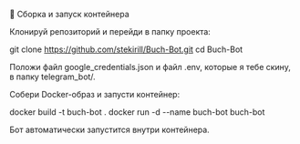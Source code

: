 🚀 Сборка и запуск контейнера

Клонируй репозиторий и перейди в папку проекта:

git clone https://github.com/stekirill/Buch-Bot.git
cd Buch-Bot


Положи файл google_credentials.json и файл .env, которые я тебе скину, в папку telegram_bot/.


Собери Docker-образ и запусти контейнер:

docker build -t buch-bot .
docker run -d --name buch-bot buch-bot


Бот автоматически запустится внутри контейнера.
